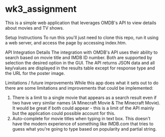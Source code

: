 # wk3_assignment

This is a simple web application that leverages OMDB's API to view details about movies and TV shows.

Setup Instructions
To run this you'll just need to clone this repo, run it using a web server, and access the page by accessing index.htm.

API Integration Details
The integration with OMDB's API uses their ability to search based on movie title and IMDB ID number.  Both are supported by selection the desired option in the GUI.  The API returns JSON data and all key/values are displayed in the results table except for response type and the URL for the poster image.

Limitations / future improvements
While this app does what it sets out to do there are some limitations and improvements that could be implemented:
1. There is a limit to a single movie that appears as a search result even if two have very similar names (A Minecraft Movie & The Minecraft Movie).  It would be great if both could appear - this is a limit of the API mainly but the application could possible account for this. 
2. Auto-complete for movie titles when typing in text box.  This doesn't have the modern experience of something like IMDB.com that tries to guess what you're going to type based on popularity and partial string.
